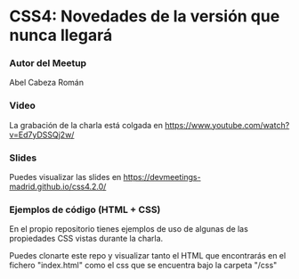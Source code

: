 # CSS4: Novedades de la versión que nunca llegará

### Autor del Meetup

Abel Cabeza Román

### Video

La grabación de la charla está colgada en <https://www.youtube.com/watch?v=Ed7yDSSQj2w/>

### Slides

Puedes visualizar las slides en <https://devmeetings-madrid.github.io/css4.2.0/>

### Ejemplos de código (HTML + CSS)

En el propio repositorio tienes ejemplos de uso de algunas de las propiedades CSS vistas durante la charla.

Puedes clonarte este repo y visualizar tanto el HTML que encontrarás en el fichero "index.html" como el css que se encuentra bajo la carpeta "/css"
